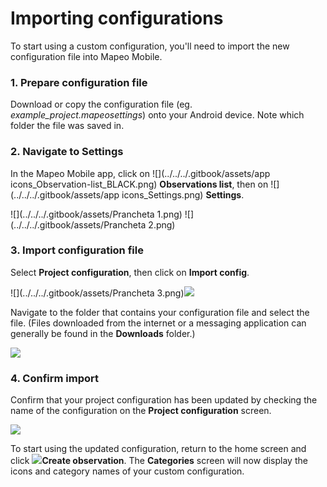 # Importing configurations

To start using a custom configuration, you'll need to import the new configuration file into Mapeo Mobile.

### 1. Prepare configuration file

Download or copy the configuration file (eg. _example\_project.mapeosettings_) onto your Android device. Note which folder the file was saved in.

### 2. Navigate to Settings

In the Mapeo Mobile app, click on ![](../../../.gitbook/assets/app icons\_Observation-list\_BLACK.png) **Observations list**, then on ![](../../../.gitbook/assets/app icons\_Settings.png) **Settings**.

![](../../../.gitbook/assets/Prancheta 1.png)    ![](../../../.gitbook/assets/Prancheta 2.png)

### 3. Import configuration file

Select **Project configuration**, then click on **Import config**.

![](../../../.gitbook/assets/Prancheta 3.png)![](../../../.gitbook/assets/Mm\_import\_config\_button.png)

Navigate to the folder that contains your configuration file and select the file. (Files downloaded from the internet or a messaging application can generally be found in the **Downloads** folder.)

![](../../../.gitbook/assets/Mm\_select\_config\_file.png)

### 4. Confirm import

Confirm that your project configuration has been updated by checking the name of the configuration on the **Project configuration** screen.

![](../../../.gitbook/assets/Mm\_updated\_config.png)

To start using the updated configuration, return to the home screen and click ![](../../../.gitbook/assets/add-button.png)**Create observation**. The **Categories** screen will now display the icons and category names of your custom configuration.
